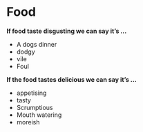 # Food

**If food taste disgusting we can say it’s ...**

-   A dogs dinner
-   dodgy
-   vile
-   Foul

**If the food tastes delicious we can say it’s ...**

-   appetising
-   tasty
-   Scrumptious
-   Mouth watering
-   moreish
